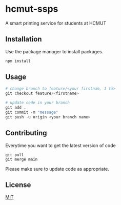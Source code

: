 # hcmut-ssps
A smart printing service for students at HCMUT

## Installation

Use the package manager to install packages.

```bash
npm install
```

## Usage

```python
# change branch to feature/<your firstnam, 1 từ>
git checkout feature/<firstname>

# update code in your branch
git add .
git commit -m "message"
git push -u origin <your branch name>
```

## Contributing

Everytime you want to get the latest version of code
```
git pull
git merge main
```
Please make sure to update code as appropriate.

## License

[MIT](https://choosealicense.com/licenses/mit/)